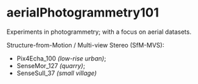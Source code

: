 # aerialPhotogrammetry101

Experiments in photogrammetry; with a focus on aerial datasets.

Structure-from-Motion / Multi-view Stereo (SfM-MVS):
- Pix4Echa_100 *(low-rise urban)*;
- SenseMor_127 *(quarry)*;
- SenseSull_37 *(small village)*
